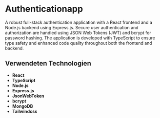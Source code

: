 # Authenticationapp
A robust full-stack authentication application with a React frontend and a Node.js backend using Express.js. Secure user authentication and authorization are handled using JSON Web Tokens (JWT) and bcrypt for password hashing. The application is developed with TypeScript to ensure type safety and enhanced code quality throughout both the frontend and backend.

## Verwendeten Technologien
- **React**
- **TypeScript**
- **Node.js**
- **Express.js**
- **JsonWebToken**
- **bcrypt**
- **MongoDB**
- **Tailwindcss**
